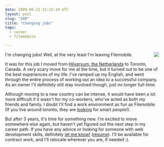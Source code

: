 ```yaml
---
date: 2009-06-21 21:15:14 UTC
layout: post
slug: "240"
title: "Changing jobs"
tags:
  - career
  - filemobile

---
```

<p><a href="http://www.filemobile.net/"><img src="http://evertpot.com/resources/images/fm-logo.png" style="float: right" /></a></p>

<p>I'm changing jobs! Well, at the very least I'm leaving Filemobile.</p>

<p>It was for this job I moved from <a href="http://maps.google.com/maps?f=q&source=s_q&hl=en&geocode=&q=hilversum,+nl&sll=43.670233,-79.386755&sspn=0.516538,1.235962&ie=UTF8&ll=52.227799,5.171127&spn=0.218705,0.617981&z=11&iwloc=A">Hilversum, the Netherlands</a> to Toronto, Canada. A very scary move for me at the time, but it turned out to be one of the best experiences of my life. I've ramped up my English, and went through the entire process of working out an idea to a successful company. As an owner I'll definitely still stay involved though, just no longer full-time.</p>

<p>Although moving to a new country can be intense, it would have been a lot more difficult if it wasn't for my co-workers, who've acted as both my friends and family. I doubt I'll find a work environment as fun as Filemobile. (If you live around toronto, they are <a href="http://www.filemobile.net/talent">looking</a> for smart people!).</p>

<p>But after 3 years, it's time for something new. I'm excited to move somewhere else again, but haven't yet figured out the next step in my career path. If you have any advice or looking for someone with web development skills, definitely <a href="/contact">let me know!</a> (<a href="http://evertpot.com/resources/evert-jun-2009.pdf">resume</a>). I'll be available for contract work, and I'll relocate wherever you are, if needed :).</p>


